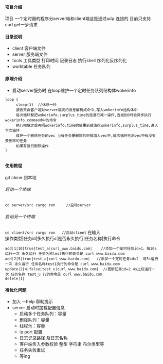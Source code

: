 #### 项目介绍
项目 一个定时器的程序分server端和client端这是通过udp 连接的
目前只支持curl get一步请求
#### 目录说明
* client 客户端文件
* server 服务端文件
* tools 工具类型  打印时间 记录日志  执行shell  序列化反序列化
* worktable  任务队列
#### 原理介绍
* 启动server服务时 在loop维护一个定时任务队列结构体wokerinfo
```shell
loop {
     sleep(1)  //休息一秒
     接收来自客户端对server端发的消息解析成命令,存入wokerinfo结构体中
     每次循环都把wokerinfo.surplus_time的值进行减一操作,当减到0时会异步执行wokerinfo.command中的命令
     执行完成之后再把wokerinfo.time的值重新赋值给wokerinfo.surplus_time,进入下次循环
     维护一个删除任务的vec 当有任务要删除的时候加入vec中,每次循环检测vec中有没有要删除的任务
     如果有进行删除操作
}


```
#### 使用教程
git clone 到本地
###### 启动一个终端 
``
cd server/src
cargo run     //启动server
``
######  启动另一个终端
``
cd client/src
cargo run   //启动client
``
在输入  
操作类型|任务id|多久执行s|是否永久执行|任务名称|执行命令
```
add|1|10|true|test_a|curl_www.baidu.com|    //添加一个定时任务id=1，每10s运行一次 永久运行 任务名称test执行的命令是 curl www.baidu.com
add|2|5|true|test_a|curl_www.baidu.com|   //添加一个定时任务id=2  每5s运行一次 永久运行 任务名称test1执行的命令是 curl www.baidu.com
update|2|4|false|test_u|curl_www.baidu.com|  //更新任务id=2 4s之后运行一次 任务名称 test_u 行的命令是 curl www.baidu.com
delete|1|
```
#### 待优化问题
* 加入 --help 帮助提示
* server  启动时加载配置信息
   * 启动多个任务队列：容量
   * 删除队列：容量
   * 线程池：容量
   * ip port 配置
   * 日志记录路径 及日志名称
   * 客户端传入参数校验 整型 字符串 布尔类型等
   * 任务失败重试
   * 等ing